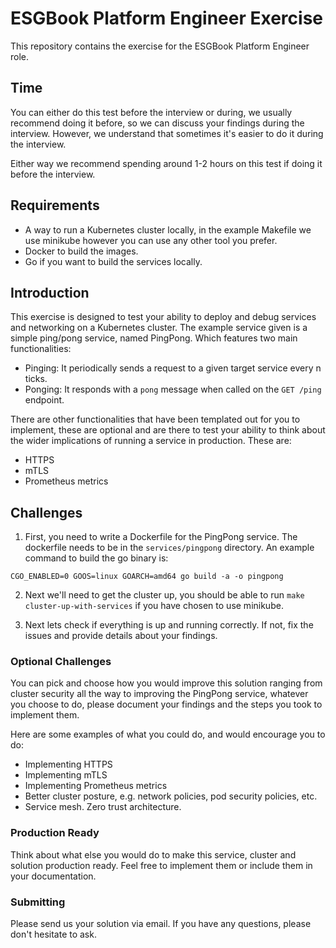 # ESGBook Platform Engineer Exercise

This repository contains the exercise for the ESGBook Platform Engineer role.

## Time

You can either do this test before the interview or during, we usually recommend doing it before, so we can discuss your
findings during the interview. However, we understand that sometimes it's easier to do it during the interview.

Either way we recommend spending around 1-2 hours on this test if doing it before the interview.

## Requirements

- A way to run a Kubernetes cluster locally, in the example Makefile we use minikube however you can use any other tool
  you prefer.
- Docker to build the images.
- Go if you want to build the services locally.

## Introduction

This exercise is designed to test your ability to deploy and debug services and networking on a Kubernetes cluster.
The example service given is a simple ping/pong service, named PingPong. Which features two main functionalities:

- Pinging: It periodically sends a request to a given target service every n ticks.
- Ponging: It responds with a `pong` message when called on the `GET /ping` endpoint.

There are other functionalities that have been templated out for you to implement, these are optional and are there to
test your ability to think about the wider implications of running a service in production. These are:

- HTTPS
- mTLS
- Prometheus metrics

## Challenges

1) First, you need to write a Dockerfile for the PingPong service. The dockerfile needs to be in the `services/pingpong`
   directory. An example command to build the go binary is:

```
CGO_ENABLED=0 GOOS=linux GOARCH=amd64 go build -a -o pingpong
```

2) Next we'll need to get the cluster up, you should be able to run `make cluster-up-with-services` if you have chosen
   to use minikube.

3) Next lets check if everything is up and running correctly. If not, fix the issues and provide details about your
   findings.

### Optional Challenges

You can pick and choose how you would improve this solution ranging from cluster security all the way to improving the
PingPong service, whatever you choose to do, please document your findings and the steps you took to implement them.

Here are some examples of what you could do, and would encourage you to do:

- Implementing HTTPS
- Implementing mTLS
- Implementing Prometheus metrics
- Better cluster posture, e.g. network policies, pod security policies, etc.
- Service mesh. Zero trust architecture.

### Production Ready

Think about what else you would do to make this service, cluster and solution production ready. Feel free to implement
them or include them in your documentation.

### Submitting

Please send us your solution via email. If you have any questions, please don't hesitate to ask.
